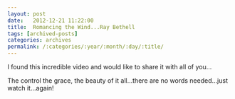 ```yaml
---
layout: post
date:	2012-12-21 11:22:00
title:  Romancing the Wind...Ray Bethell
tags: [archived-posts]
categories: archives
permalink: /:categories/:year/:month/:day/:title/
---
```

I found this incredible video and would like to share it with all of you...


<lj-embed id="948"/>


The control the grace, the beauty of it all...there are no words needed...just watch it...again!
